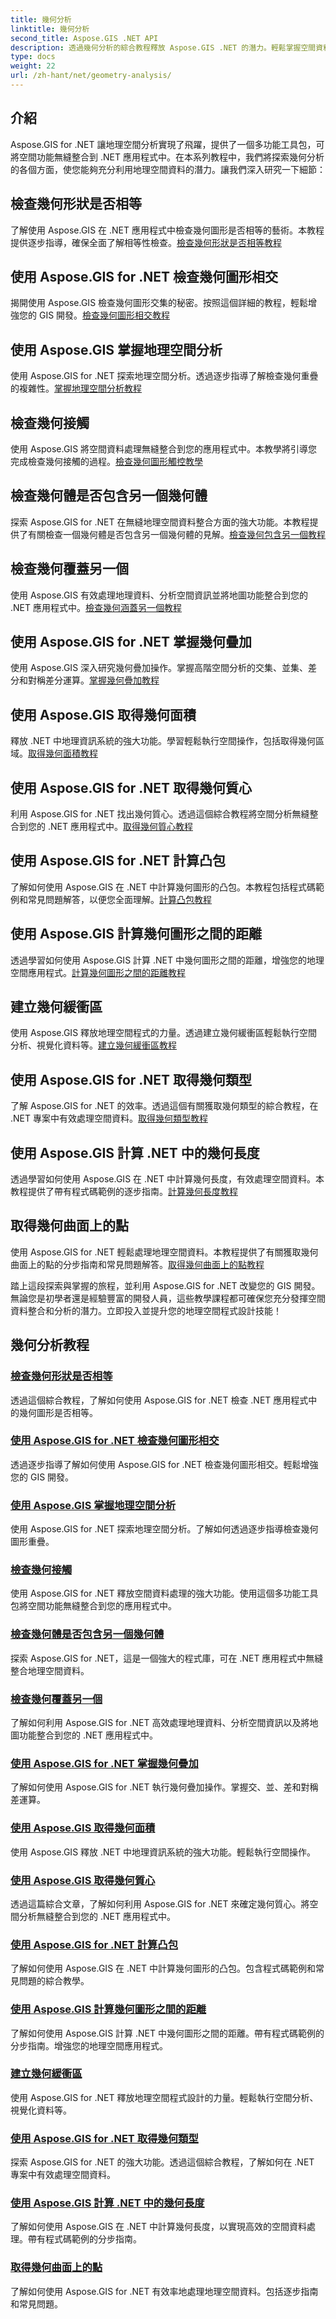 ```yaml
---
title: 幾何分析
linktitle: 幾何分析
second_title: Aspose.GIS .NET API
description: 透過幾何分析的綜合教程釋放 Aspose.GIS .NET 的潛力。輕鬆掌握空間資料處理，實現穩健的 GIS 開發。
type: docs
weight: 22
url: /zh-hant/net/geometry-analysis/
---
```

## 介紹

Aspose.GIS for .NET 讓地理空間分析實現了飛躍，提供了一個多功能工具包，可將空間功能無縫整合到 .NET 應用程式中。在本系列教程中，我們將探索幾何分析的各個方面，使您能夠充分利用地理空間資料的潛力。讓我們深入研究一下細節：

## 檢查幾何形狀是否相等
了解使用 Aspose.GIS 在 .NET 應用程式中檢查幾何圖形是否相等的藝術。本教程提供逐步指導，確保全面了解相等性檢查。[檢查幾何形狀是否相等教程](./check-geometries-for-equality/)

## 使用 Aspose.GIS for .NET 檢查幾何圖形相交
揭開使用 Aspose.GIS 檢查幾何圖形交集的秘密。按照這個詳細的教程，輕鬆增強您的 GIS 開發。[檢查幾何圖形相交教程](./check-geometries-intersection/)

## 使用 Aspose.GIS 掌握地理空間分析
使用 Aspose.GIS for .NET 探索地理空間分析。透過逐步指導了解檢查幾何重疊的複雜性。[掌握地理空間分析教程](./check-geometries-overlap/)

## 檢查幾何接觸
使用 Aspose.GIS 將空間資料處理無縫整合到您的應用程式中。本教學將引導您完成檢查幾何接觸的過程。[檢查幾何圖形觸控教學](./check-geometries-touching/)

## 檢查幾何體是否包含另一個幾何體
探索 Aspose.GIS for .NET 在無縫地理空間資料整合方面的強大功能。本教程提供了有關檢查一個幾何體是否包含另一個幾何體的見解。[檢查幾何包含另一個教程](./check-geometry-contains-another/)

## 檢查幾何覆蓋另一個
使用 Aspose.GIS 有效處理地理資料、分析空間資訊並將地圖功能整合到您的 .NET 應用程式中。[檢查幾何涵蓋另一個教程](./check-geometry-covers-another/)

## 使用 Aspose.GIS for .NET 掌握幾何疊加
使用 Aspose.GIS 深入研究幾何疊加操作。掌握高階空間分析的交集、並集、差分和對稱差分運算。[掌握幾何疊加教程](./find-geometry-overlays/)

## 使用 Aspose.GIS 取得幾何面積
釋放 .NET 中地理資訊系統的強大功能。學習輕鬆執行空間操作，包括取得幾何區域。[取得幾何面積教程](./get-geometry-area/)

## 使用 Aspose.GIS for .NET 取得幾何質心
利用 Aspose.GIS for .NET 找出幾何質心。透過這個綜合教程將空間分析無縫整合到您的 .NET 應用程式中。[取得幾何質心教程](./get-geometry-centroid/)

## 使用 Aspose.GIS for .NET 計算凸包
了解如何使用 Aspose.GIS 在 .NET 中計算幾何圖形的凸包。本教程包括程式碼範例和常見問題解答，以便您全面理解。[計算凸包教程](./get-geometry-convex-hull/)

## 使用 Aspose.GIS 計算幾何圖形之間的距離
透過學習如何使用 Aspose.GIS 計算 .NET 中幾何圖形之間的距離，增強您的地理空間應用程式。[計算幾何圖形之間的距離教程](./calculate-distance-between-geometries/)

## 建立幾何緩衝區
使用 Aspose.GIS 釋放地理空間程式的力量。透過建立幾何緩衝區輕鬆執行空間分析、視覺化資料等。[建立幾何緩衝區教程](./create-geometry-buffer/)

## 使用 Aspose.GIS for .NET 取得幾何類型
了解 Aspose.GIS for .NET 的效率。透過這個有關獲取幾何類型的綜合教程，在 .NET 專案中有效處理空間資料。[取得幾何類型教程](./get-geometry-type/)

## 使用 Aspose.GIS 計算 .NET 中的幾何長度
透過學習如何使用 Aspose.GIS 在 .NET 中計算幾何長度，有效處理空間資料。本教程提供了帶有程式碼範例的逐步指南。[計算幾何長度教程](./get-geometry-length/)

## 取得幾何曲面上的點
使用 Aspose.GIS for .NET 輕鬆處理地理空間資料。本教程提供了有關獲取幾何曲面上的點的分步指南和常見問題解答。[取得幾何曲面上的點教程](./get-point-on-geometry-surface/)

踏上這段探索與掌握的旅程，並利用 Aspose.GIS for .NET 改變您的 GIS 開發。無論您是初學者還是經驗豐富的開發人員，這些教學課程都可確保您充分發揮空間資料整合和分析的潛力。立即投入並提升您的地理空間程式設計技能！

## 幾何分析教程
### [檢查幾何形狀是否相等](./check-geometries-for-equality/)
透過這個綜合教程，了解如何使用 Aspose.GIS for .NET 檢查 .NET 應用程式中的幾何圖形是否相等。
### [使用 Aspose.GIS for .NET 檢查幾何圖形相交](./check-geometries-intersection/)
透過逐步指導了解如何使用 Aspose.GIS for .NET 檢查幾何圖形相交。輕鬆增強您的 GIS 開發。
### [使用 Aspose.GIS 掌握地理空間分析](./check-geometries-overlap/)
使用 Aspose.GIS for .NET 探索地理空間分析。了解如何透過逐步指導檢查幾何圖形重疊。
### [檢查幾何接觸](./check-geometries-touching/)
使用 Aspose.GIS for .NET 釋放空間資料處理的強大功能。使用這個多功能工具包將空間功能無縫整合到您的應用程式中。
### [檢查幾何體是否包含另一個幾何體](./check-geometry-contains-another/)
探索 Aspose.GIS for .NET，這是一個強大的程式庫，可在 .NET 應用程式中無縫整合地理空間資料。
### [檢查幾何覆蓋另一個](./check-geometry-covers-another/)
了解如何利用 Aspose.GIS for .NET 高效處理地理資料、分析空間資訊以及將地圖功能整合到您的 .NET 應用程式中。
### [使用 Aspose.GIS for .NET 掌握幾何疊加](./find-geometry-overlays/)
了解如何使用 Aspose.GIS for .NET 執行幾何疊加操作。掌握交、並、差和對稱差運算。
### [使用 Aspose.GIS 取得幾何面積](./get-geometry-area/)
使用 Aspose.GIS 釋放 .NET 中地理資訊系統的強大功能。輕鬆執行空間操作。
### [使用 Aspose.GIS 取得幾何質心](./get-geometry-centroid/)
透過這篇綜合文章，了解如何利用 Aspose.GIS for .NET 來確定幾何質心。將空間分析無縫整合到您的 .NET 應用程式中。
### [使用 Aspose.GIS for .NET 計算凸包](./get-geometry-convex-hull/)
了解如何使用 Aspose.GIS 在 .NET 中計算幾何圖形的凸包。包含程式碼範例和常見問題的綜合教學。
### [使用 Aspose.GIS 計算幾何圖形之間的距離](./calculate-distance-between-geometries/)
了解如何使用 Aspose.GIS 計算 .NET 中幾何圖形之間的距離。帶有程式碼範例的分步指南。增強您的地理空間應用程式。
### [建立幾何緩衝區](./create-geometry-buffer/)
使用 Aspose.GIS for .NET 釋放地理空間程式設計的力量。輕鬆執行空間分析、視覺化資料等。
### [使用 Aspose.GIS for .NET 取得幾何類型](./get-geometry-type/)
探索 Aspose.GIS for .NET 的強大功能。透過這個綜合教程，了解如何在 .NET 專案中有效處理空間資料。
### [使用 Aspose.GIS 計算 .NET 中的幾何長度](./get-geometry-length/)
了解如何使用 Aspose.GIS 在 .NET 中計算幾何長度，以實現高效的空間資料處理。帶有程式碼範例的分步指南。
### [取得幾何曲面上的點](./get-point-on-geometry-surface/)
了解如何使用 Aspose.GIS for .NET 有效率地處理地理空間資料。包括逐步指南和常見問題。